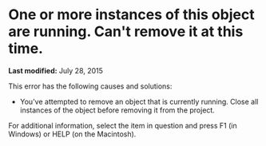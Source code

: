 
# One or more instances of this object are running. Can't remove it at this time.

 **Last modified:** July 28, 2015

This error has the following causes and solutions:




- You've attempted to remove an object that is currently running. Close all instances of the object before removing it from the project.
    

For additional information, select the item in question and press F1 (in Windows) or HELP (on the Macintosh).
